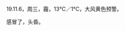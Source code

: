 <link href="../../css/style.css" rel="stylesheet" type="text/css" />

<span class="fzzy">19.11.6，周三，霾，13℃／1℃，大风黄色预警。

<div class="p">

感冒了，头昏。


